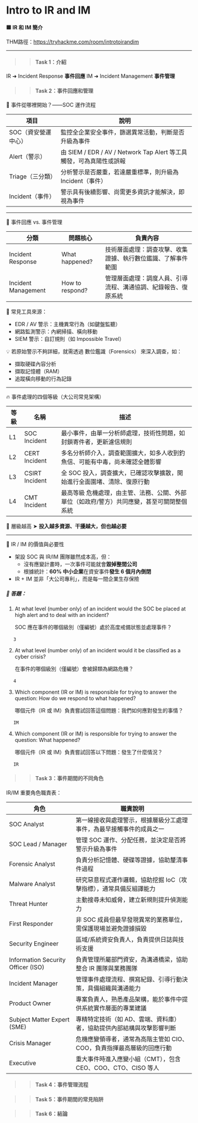 # Intro to IR and IM

**🟦 IR 和 IM 簡介**

THM路徑：https://tryhackme.com/room/introtoirandim

---

>> #### Task 1：介紹

IR ➜ Incident Response **事件回應**
IM ➜ Incident Management **事件管理**

>> #### Task 2：事件回應和管理

🧭 事件從哪裡開始？——SOC 運作流程

| 項目                  | 說明                                                    |
|-----------------------|-------------------------------------------------------|
| SOC（資安營運中心）   | 監控全企業安全事件，篩選異常活動，判斷是否升級為事件                            |
| Alert（警示）         | 由 SIEM / EDR / AV / Network Tap Alert  等工具觸發，可為真陽性或誤報 |
| Triage（三分類）      | 分析警示是否嚴重，若達嚴重標準，則升級為 Incident（事件）                     |
| Incident（事件）      | 警示具有後續影響、尚需更多資訊才能解決，即視為事件                             |

---

🧱 事件回應 vs. 事件管理

| 分類                | 問題核心           | 負責內容                                                             |
|---------------------|--------------------|----------------------------------------------------------------------|
| Incident Response   | What happened?     | 技術層面處理：調查攻擊、收集證據、執行數位鑑識、了解事件範圍         |
| Incident Management | How to respond?    | 管理層面處理：調度人員、引導流程、溝通協調、紀錄報告、復原系統       |

🔧 常見工具來源：
- EDR / AV 警示：主機異常行為（如鍵盤監聽）
- 網路監測警示：內網掃描、橫向移動
- SIEM 警示：自訂規則（如 Impossible Travel）

💡 若原始警示不夠詳細，就需透過 數位鑑識（Forensics） 來深入調查，如：
- 擷取硬碟內容分析
- 擷取記憶體（RAM）
- 追蹤橫向移動的行為記錄

---
🔥 事件處理的四個等級（大公司常見架構）

| 等級 | 名稱            | 描述                                                                                   |
|------|------------------|------------------------------------------------------------------------------------------|
| L1   | SOC Incident      | 最小事件，由單一分析師處理，技術性問題，如封鎖寄件者，更新濾信規則                       |
| L2   | CERT Incident     | 多名分析師介入，調查範圍擴大，如多人收到釣魚信、可能有中毒，尚未確認全體影響             |
| L3   | CSIRT Incident    | 全 SOC 投入，調查擴大，已確認攻擊擴散，開始進行全面圍堵、清除、復原行動                   |
| L4   | CMT Incident      | 最高等級 危機處理，由主管、法務、公關、外部單位（如政府/警方）共同應變，甚至可關閉整個系統 |

📌 層級越高 ➤ **投入越多資源、干擾越大，但也越必要**

---

🎯 IR / IM 的價值與必要性
- 架設 SOC 與 IR/IM 團隊雖然成本高，但：
    - 沒有應變計畫時，一次事件可能就會**毀掉整間公司**
    - 根據統計：**60% 中小企業**在資安事件**發生 6 個月內倒閉**
- IR + IM 並非「大公司專利」，而是每一間企業生存保險

##### 🔐 答題：
1. At what level (number only) of an incident would the SOC be placed at high alert and to deal with an incident?
   
   SOC 應在事件的哪個級別（僅編號）處於高度戒備狀態並處理事件？
   
&nbsp;&nbsp;&nbsp;&nbsp; `3`

2. At what level (number only) of an incident would it be classified as a cyber crisis?
   
   在事件的哪個級別（僅編號）會被歸類為網路危機？
   
&nbsp;&nbsp;&nbsp;&nbsp; `4`

3. Which component (IR or IM) is responsible for trying to answer the question: How do we respond to what happened?
   
   哪個元件（IR 或 IM）負責嘗試回答這個問題：我們如何應對發生的事情？
   
&nbsp;&nbsp;&nbsp;&nbsp; `IM`

4. Which component (IR or IM) is responsible for trying to answer the question: What happened?
   
   哪個元件（IR 或 IM）負責嘗試回答以下問題：發生了什麼情況？
   
&nbsp;&nbsp;&nbsp;&nbsp; `IR`

>> #### Task 3：事件期間的不同角色

IR/IM 重要角色職責表：

| 角色                    | 職責說明                                                                 |
|-------------------------|--------------------------------------------------------------------------|
| SOC Analyst             | 第一線接收與處理警示，根據層級分工處理事件，為最早接觸事件的成員之一     |
| SOC Lead / Manager      | 管理 SOC 運作、分配任務，並決定是否將警示升級為事件                       |
| Forensic Analyst        | 負責分析記憶體、硬碟等證據，協助釐清事件過程                               |
| Malware Analyst         | 研究惡意程式運作邏輯，協助挖掘 IoC（攻擊指標），通常具備反組譯能力         |
| Threat Hunter           | 主動搜尋未知威脅，建立新規則提升偵測能力                                 |
| First Responder         | 非 SOC 成員但最早發現異常的業務單位，需保護現場並避免證據損毀             |
| Security Engineer       | 區域/系統資安負責人，負責提供日誌與技術支援                               |
| Information Security Officer (ISO) | 負責管理所屬部門資安，為溝通橋梁，協助整合 IR 團隊與業務團隊        |
| Incident Manager        | 管理事件處理流程、撰寫紀錄、引導行動決策，具備組織與溝通能力               |
| Product Owner           | 專案負責人，熟悉產品架構，能於事件中提供系統實作層面的專業建議             |
| Subject Matter Expert (SME) | 專精特定技術（如 AD、雲端、資料庫）者，協助提供內部結構與攻擊影響判斷   |
| Crisis Manager          | 危機應變領導者，通常為高階主管如 CIO、COO，負責指揮最高層級的回應行動      |
| Executive               | 重大事件時進入應變小組（CMT），包含 CEO、COO、CTO、CISO 等人                |


>> #### Task 4：事件管理流程

>> #### Task 5：事件期間的常見陷阱

>> #### Task 6：結論